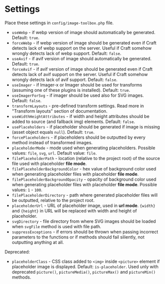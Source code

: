 # Settings

Place these settings in `config/image-toolbox.php` file.

* `useWebp` - if webp version of image should automatically be generated. Default: `true`.
* `forceWebp` - if webp version of image should be generated even if Craft detects lack of webp support on the server. Useful if Craft somehow wrongly detects lack of webp support. Default: `false`.
* `useAvif` - if avif version of image should automatically be generated. Default: `true`.
* `forceAvif` - if avif version of image should be generated even if Craft detects lack of avif support on the server. Useful if Craft somehow wrongly detects lack of avif support. Default: `false`.
* `useImager` - if Imager-x or Imager should be used for transforms (assuming one of these plugins is installed). Default: `true`.
* `useImagerForSvg` - if imager should be used also for SVG images. Default: `false`.
* `transformLayouts` - pre-defined transform settings. Read more in "Transform layouts" section of documentation.
* `useWidthHeightAttributes` - if width and height attributes should be added to source (and fallback img) elements. Default: `false`.
* `usePlaceholders` - if placeholder should be generated if image is missing (asset object equals `null`). Default: `true`.
* `forcePlaceholders` - if placeholders should be outputted by every method instead of transformed images.
* `placeholderMode` - mode used when generating placeholders. Possible values: `file`, `svg`, `url`. Default value: `file`.
* `filePlaceholderPath` - location (relative to the project root) of the source file used with placeholder **file mode**.
* `filePlaceholderBackgroundColor` - hex value of background color used when generating placeholder files with placeholder **file mode**.
* `filePlaceholderBackgroundOpacity` - opacity of background color used when generating placeholder files with placeholder **file mode**. Possible values: `1` - `100`.
* `filePlaceholderDirectory` - path where generated placeholder files will be outputted, relative to the project root. 
* `placeholderUrl` - URL of placeholder image, used in **url mode**. `{width}` and `{height}` in URL will be replaced with width and height of placeholder.
* `svgDirectory` - file directory from where SVG images should be loaded when `svgFile` method is used with file path.
* `suppressExceptions` - if errors should be thrown when passing incorrect parameters to the functions or if methods should fail siliently, not outputting anything at all.

Deprecated:

* `placeholderClass` - CSS class added to `<img>` inside `<picture>` element if placeholder image is displayed. Default: `is-placeholder`. Used unly with deprecated `picture()`, `pictureMedia()`, `pictureMax()` and `pictureMin()` methods.
